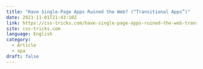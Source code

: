 ```yaml
---
title: "Have Single-Page Apps Ruined the Web? (“Transitional Apps”)"
date: 2021-11-01T21:43:10Z
link: https://css-tricks.com/have-single-page-apps-ruined-the-web-transitional-apps/?utm_medium=RSS&utm_source=news.12bit.vn
site: css-tricks.com
language: English
category:
  - Article
  - spa
draft: false
---
```

